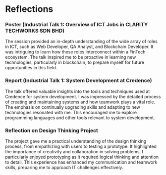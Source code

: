 # Reflections

### Poster (Industrial Talk 1: Overview of ICT Jobs in CLARITY TECHWORKS SDN BHD)
The session provided an in-depth understanding of the wide array of roles in ICT, such as Web Developer, QA Analyst, and Blockchain Developer. It was intriguing to learn how these roles interconnect within a FinTech ecosystem. The talk inspired me to be proactive in learning new technologies, particularly in blockchain, to prepare myself for future opportunities in this field.

### Report (Industrial Talk 1: System Development at Credence)
The talk offered valuable insights into the tools and techniques used at Credence for system development. I was impressed by the detailed process of creating and maintaining systems and how teamwork plays a vital role. The emphasis on continually upgrading skills and adapting to new technologies resonated with me. This encouraged me to explore programming languages and other tools relevant to system development.

### Reflection on Design Thinking Project
The project gave me a practical understanding of the design thinking process, from empathizing with users to testing a prototype. It highlighted the importance of creativity and collaboration in solving problems. I particularly enjoyed prototyping as it required logical thinking and attention to detail. This experience has enhanced my communication and teamwork skills, preparing me to approach IT challenges effectively.
